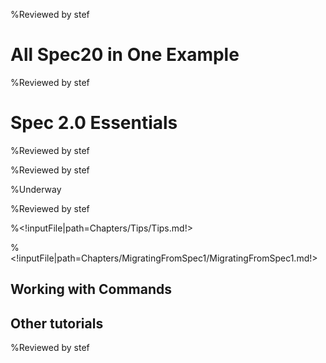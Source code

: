 <!inputFile|path=Chapters/Intro/Intro.md!>%Reviewed by stef# All Spec20 in One Example<!inputFile|path=Chapters/CaseStudyOne/CaseStudyOne.md!>%Reviewed by stef# Spec 2.0 Essentials<!inputFile|path=Chapters/InANutshell/InANutshell.md!> %Reviewed by stef<!inputFile|path=Chapters/TestingInSpec/TestingInSpec.md!> %Reviewed by stef<!inputFile|path=Chapters/ThreePillarsOfSpec/ThreePillarsOfSpec.md!> <!inputFile|path=Chapters/Reuse/Reuse.md!> %Underway<!inputFile|path=Chapters/ListTreeTable/ListTreeTable.md!><!inputFile|path=Chapters/ManagingWindow/ManagingWindow.md!><!inputFile|path=Chapters/AboutModel/AboutModel.md!> %Reviewed by stef<!inputFile|path=Chapters/LayoutContruction/Layout.md!><!inputFile|path=Chapters/DynamicPresenter/DynamicPresenter.md!><!inputFile|path=Chapters/Menus/Menus.md!><!inputFile|path=Chapters/Style/Style.md!><!inputFile|path=Chapters/Transmissions/Transmission.md!><!inputFile|path=Chapters/MorphicAthens/MorphicAthens.md!><!inputFile|path=Chapters/BackEnd/BackEnd.md!>%<!inputFile|path=Chapters/Tips/Tips.md!>%<!inputFile|path=Chapters/MigratingFromSpec1/MigratingFromSpec1.md!>## Working with Commands<!inputFile|path=Chapters/ContactBook2/ContactBook.md!><!inputFile|path=Chapters/Commander2/Commander.md!>## Other tutorials<!inputFile|path=Chapters/CaseStudyTwo/CaseStudyTwo.md!> %Reviewed by stef<!inputFile|path=Chapters/FirstContact/FirstContactShrunk.md!> 